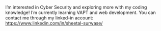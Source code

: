 I’m interested in Cyber Security and exploring more with my coding knowledge! I’m currently learning VAPT and web development. 
You can contact me through my linked-in account: https://www.linkedin.com/in/sheetal-surwase/


